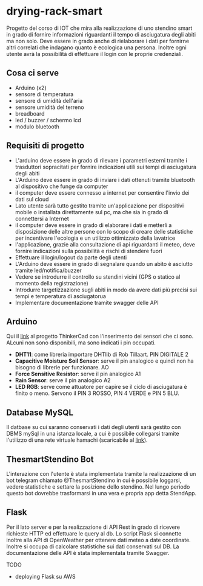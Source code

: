 # drying-rack-smart

Progetto del corso di IOT che mira alla realizzazione di uno stendino smart in grado di fornire informazioni riguardanti il tempo di asciugatura degli abiti ma non solo. Deve essere in grado anche di rielaborare i dati per fornirne altri correlati che indagano quanto è ecologica una persona. Inoltre ogni utente avrà la possibilità di effettuare il login con le proprie credenziali.

## Cosa ci serve
- Arduino (x2)
- sensore di temperatura
- sensore di umidità dell'aria
- sensore umidità del terreno
- breadboard
- led / buzzer / schermo lcd
- modulo bluetooth

## Requisiti di progetto
- L'arduino deve essere in grado di rilevare i parametri esterni tramite i trasduttori sopracitati per fornire indicazioni utili sui tempi di asciugatura degli abiti
- L'Arduino deve essere in grado di inviare i dati ottenuti tramite bluetooth al dispositivo che funge da computer
- il computer deve essere connesso a internet per consentire l'invio dei dati sul cloud
- Lato utente sarà tutto gestito tramite un'applicazione per dispositivi mobile o installata direttamente sul pc, ma che sia in grado di connettersi a Internet
- il computer deve essere in grado di elaborare i dati e metterli a disposizione delle altre persone con lo scopo di creare delle statistiche per incentivare l'ecologia e un utilizzo ottimizzato della lavatrice
- l'applicazione, grazie alla consultazione di api riguardanti il meteo, deve fornire indicazioni sulla possibilità e rischi di stendere fuori
- Effettuare il login/logout da parte degli utenti
- L'Arduino deve essere in grado di segnalare quando un abito è asciutto tramite led/notifica/buzzer
- Vedere se introdurre il controllo su stendini vicini (GPS o statico al momento della registrazione)
- Introdurre targetizzazione sugli abiti in modo da avere dati più precisi sui tempi e temperatura di asciugatorua
- Implementare documentazione tramite swagger delle API

## Arduino

Qui il [link](https://www.tinkercad.com/things/hZl0u94ahFn-drying-rack-smart/editel?sharecode=D3SCMsZ7Jgg0KzsocBVNS1I2N93rQOPSl80nIKx_3Zo) al progetto ThinkerCad con l'inserimento dei sensori che ci sono. ALcuni non sono disponibili, ma sono indicati i pin occupati.

- **DHT11**: come libreria importare DHTlib di Rob Tillaart. PIN DIGITALE 2
- **Capacitive Moisture Soil Sensor**: serve il pin analogico e quindi non ha bisogno di librerie per funzionare. AO
- **Force Sensitive Resistor**: serve il pin analogico A1
- **Rain Sensor**: serve il pin analogico A2
- **LED RGB**: serve come attuatore per capire se il ciclo di asciugatura è finito o meno. Servono il PIN 3 ROSSO, PIN 4 VERDE e PIN 5 BLU.

## Database MySQL
Il datbase su cui saranno conservati i dati degli utenti sarà gestito con DBMS mySql in una istanza locale, a cui è possibile collegarsi tramite l'utilizzo di una rete virtuale hamachi (scaricabile al [link](https://vpn.net/)).

## ThesmartStendino Bot
L'interazione con l'utente è stata implementata tramite la realizzazione di un bot telegram chiamato @ThesmartStendino in cui è possibile loggarsi, vedere statistiche e settare la posizione dello stendino. Nel lungo periodo questo bot dovrebbe trasformarsi in una vera e propria app detta StendApp.

## Flask
Per il lato server e per la realizzazione di API Rest in grado di ricevere richieste HTTP ed effettuare le query al db.
Lo script Flask si connette inoltre alla API di OpenWeather per ottenere dati meteo a date coordinate. Inoltre si occupa di calcolare statistiche sui dati conservati sul DB.
La documentazione delle API è stata implementata tramite Swagger.

TODO
- deploying Flask su AWS
